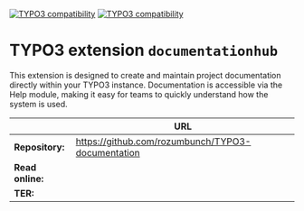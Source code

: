 [![TYPO3 compatibility](https://img.shields.io/badge/TYPO3-12.4-ff8700?maxAge=3600&logo=typo3)](https://get.typo3.org/)
[![TYPO3 compatibility](https://img.shields.io/badge/TYPO3-13.4-ff8700?maxAge=3600&logo=typo3)](https://get.typo3.org/)

 # TYPO3 extension `documentationhub`


This extension is designed to create and maintain project documentation directly within your TYPO3 instance. Documentation is accessible via the Help module, making it easy for teams to quickly understand how the system is used.

|                  | URL                                                        |
|------------------|------------------------------------------------------------|
| **Repository:**  | https://github.com/rozumbunch/TYPO3-documentation                   |
| **Read online:** |  |
| **TER:**         |              |

